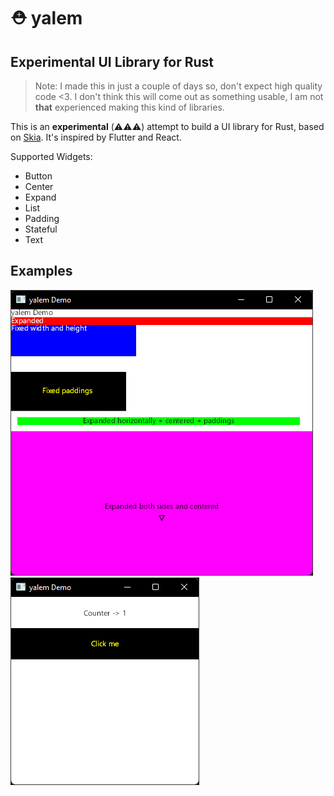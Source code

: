 # ⛑️ yalem   
## Experimental UI Library for Rust

> Note: I made this in just a couple of days so, don't expect high quality code <3. I don't think this will come out as something usable, I am not **that** experienced making this kind of libraries.

This is an **experimental** (⚠️⚠️⚠️) attempt to build a UI library for Rust, based on [Skia](https://github.com/rust-skia/rust-skia/). It's inspired by Flutter and React.

Supported Widgets:
- Button
- Center
- Expand
- List
- Padding
- Stateful
- Text

## Examples

[![Example of different layouts](./screenshot1.png)](./screenshot1.png)
[![Example of a counter](./screenshot2.png)](./screenshot2.png)